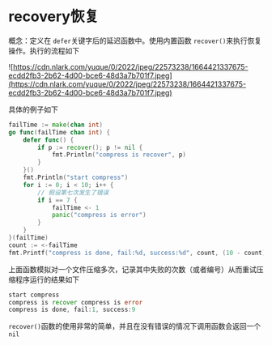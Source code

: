 # recovery恢复

概念：定义在 `defer`关键字后的延迟函数中。使用内置函数 `recover()`来执行恢复操作。执行的流程如下

![https://cdn.nlark.com/yuque/0/2022/jpeg/22573238/1664421337675-ecdd2fb3-2b62-4d00-bce6-48d3a7b701f7.jpeg](https://cdn.nlark.com/yuque/0/2022/jpeg/22573238/1664421337675-ecdd2fb3-2b62-4d00-bce6-48d3a7b701f7.jpeg)

具体的例子如下

```Go
failTime := make(chan int)
go func(failTime chan int) {
    defer func() {
        if p := recover(); p != nil {
            fmt.Println("compress is recover", p)
        }
    }()
    fmt.Println("start compress")
    for i := 0; i < 10; i++ {
        // 假设第七次发生了错误
        if i == 7 {
            failTime <- 1
            panic("compress is error")
        }
    }
}(failTime)
count := <-failTime
fmt.Printf("compress is done, fail:%d, success:%d", count, (10 - count))
```

上面函数模拟对一个文件压缩多次，记录其中失败的次数（或者编号）从而重试压缩程序运行的结果如下

```Go
start compress
compress is recover compress is error
compress is done, fail:1, success:9
```

`recover()`函数的使用非常的简单，并且在没有错误的情况下调用函数会返回一个`nil`

